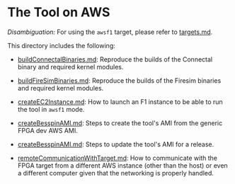 # The Tool on AWS #

*Disambiguation:* For using the `awsf1` target, please refer to [targets.md](../base/targets.md).

This directory includes the following:

- [buildConnectalBinaries.md](./buildConnectalBinaries.md): Reproduce the builds of the Connectal binary and required kernel modules.

- [buildFireSimBinaries.md](./buildFireSimBinaries.md): Reproduce the builds of the Firesim binaries and required kernel modules.

- [createEC2Instance.md](./createEC2Instance.md): How to launch an F1 instance to be able to run the tool in `awsf1` mode.

- [createBesspinAMI.md](./createBesspinAMI.md): Steps to create the tool's AMI from the generic FPGA dev AWS AMI.

- [createBesspinAMI.md](./createBesspinAMI.md): Steps to update the tool's AMI for a release.

- [remoteCommunicationWithTarget.md](./remoteCommunicationWithTarget.md): How to communicate with the FPGA target from a different AWS instance (other than the host) or even a different computer given that the networking is properly handled.